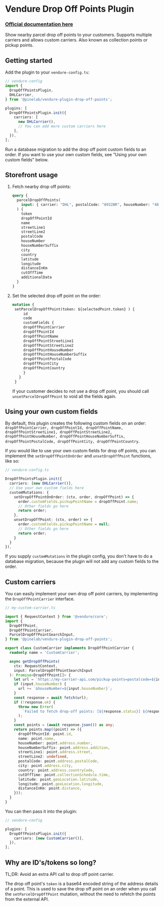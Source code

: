 # Vendure Drop Off Points Plugin

### [Official documentation here](https://plugins.pinelab.studio/plugin/vendure-plugin-drop-off-points)

Show nearby parcel drop off points to your customers. Supports multiple carriers and allows custom carriers. Also known as collection points or pickup points.

## Getting started

Add the plugin to your `vendure-config.ts`:

```ts
// vendure-config
import {
  DropOffPointsPlugin,
  DHLCarrier,
} from '@pinelab/vendure-plugin-drop-off-points';

plugins: [
  DropOffPointsPlugin.init({
    carriers: [
      new DHLCarrier(),
      // You can add more custom carriers here
    ],
  }),
];
```

Run a database migration to add the drop off point custom fields to an order. If you want to use your own custom fields, see "Using your own custom fields" below.

## Storefront usage

1. Fetch nearby drop off points:
   ```graphql
   query {
     parcelDropOffPoints(
       input: { carrier: "DHL", postalCode: "8932BR", houseNumber: "48" }
     ) {
       token
       dropOffPointId
       name
       streetLine1
       streetLine2
       postalCode
       houseNumber
       houseNumberSuffix
       city
       country
       latitude
       longitude
       distanceInKm
       cutOffTime
       additionalData
     }
   }
   ```
2. Set the selected drop off point on the order:
   ```graphql
   mutation {
    setParcelDropOffPoint(token: ${selectedPoint.token} ) {
        id
        code
        customFields {
        dropOffPointCarrier
        dropOffPointId
        dropOffPointName
        dropOffPointStreetLine1
        dropOffPointStreetLine2
        dropOffPointHouseNumber
        dropOffPointHouseNumberSuffix
        dropOffPointPostalCode
        dropOffPointCity
        dropOffPointCountry
        }
      }
    }
   ```
   If your customer decides to not use a drop off point, you should call `unsetParcelDropOffPoint` to void all the fields again.

## Using your own custom fields

By default, this plugin creates the following custom fields on an order: `dropOffPointCarrier, dropOffPointId, dropOffPointName, dropOffPointStreetLine1, dropOffPointStreetLine2, dropOffPointHouseNumber, dropOffPointHouseNumberSuffix, dropOffPointPostalCode, dropOffPointCity, dropOffPointCountry`.

If you would like to use your own custom fields for drop off points, you can implement the `setDropOffPointOnOrder` and `unsetDropOffPoint` functions, like so:

```ts
// vendure-config.ts

DropOffPointsPlugin.init({
  carriers: [new DHLCarrier()],
  // Use your own custom fields here
  customMutations: {
    setDropOffPointOnOrder: (ctx, order, dropOffPoint) => {
      order.customFields.pickupPointName = dropOffPoint.name;
      // Other fields go here
      return order;
    },
    unsetDropOffPoint: (ctx, order) => {
      order.customFields.pickupPointName = null;
      // Other fields go here
      return order;
    }
  }
}),
```

If you supply `customMutations` in the plugin config, you don't have to do a database migration, because the plugin will not add any custom fields to the order.

## Custom carriers

You can easily implement your own drop off point carriers, by implementing the `DropOffPointCarrier` interface.

```ts
// my-custom-carrier.ts

import { RequestContext } from '@vendure/core';
import {
  DropOffPoint,
  DropOffPointCarrier,
  ParcelDropOffPointSearchInput,
} from '@pinelab/vendure-plugin-drop-off-points';

export class CustomCarrier implements DropOffPointCarrier {
  readonly name = 'CustomCarrier';

  async getDropOffPoints(
    ctx: RequestContext,
    input: ParcelDropOffPointSearchInput
  ): Promise<DropOffPoint[]> {
    let url = `https://my-carrier-api.com/pickup-points=postalcode=${input.postalCode}`;
    if (input.houseNumber) {
      url += `&houseNumber=${input.houseNumber}`;
    }
    const response = await fetch(url);
    if (!response.ok) {
      throw new Error(
        `Failed to fetch drop-off points: [${response.status}] ${response.statusText}`
      );
    }
    const points = (await response.json()) as any;
    return points.map((point) => ({
      dropOffPointId: point.id,
      name: point.name,
      houseNumber: point.address.number,
      houseNumberSuffix: point.address.addition,
      streetLine1: point.address.street,
      streetLine2: undefined,
      postalCode: point.address.postalCode,
      city: point.address.city,
      country: point.address.countryCode,
      cutOffTime: point.collectionSchedule.time,
      latitude: point.geoLocation.latitude,
      longitude: point.geoLocation.longitude,
      distanceInKm: point.distance,
    }));
  }
}
```

You can then pass it into the plugin:

```ts
// vendure-config

plugins: [
  DropOffPointsPlugin.init({
    carriers: [new CustomCarrier()],
  }),
];
```

## Why are ID's/tokens so long?

TL;DR: Avoid an extra API call to drop off point carrier.

The drop off point's `token` is a base64 encoded string of the address details of a point. This is used to save the drop off point on an order when you call the `setParcelDropOffPoint` mutation, without the need to refetch the points from the external API.
